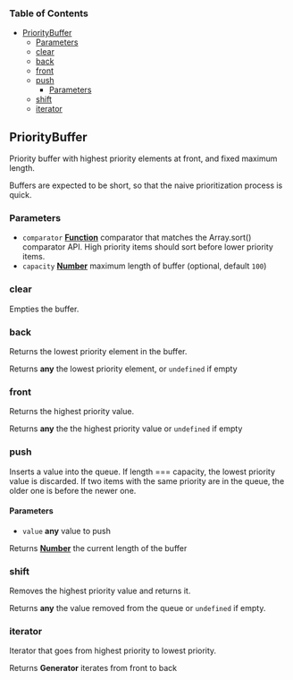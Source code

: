 <!-- Generated by documentation.js. Update this documentation by updating the source code. -->

### Table of Contents

-   [PriorityBuffer][1]
    -   [Parameters][2]
    -   [clear][3]
    -   [back][4]
    -   [front][5]
    -   [push][6]
        -   [Parameters][7]
    -   [shift][8]
    -   [iterator][9]

## PriorityBuffer

Priority buffer with highest priority elements at front, and fixed maximum length.

Buffers are expected to be short, so that the naive prioritization process is quick.

### Parameters

-   `comparator` **[Function][10]** comparator that matches the Array.sort() comparator API. High
    priority items should sort before lower priority items.
-   `capacity` **[Number][11]** maximum length of buffer (optional, default `100`)

### clear

Empties the buffer.

### back

Returns the lowest priority element in the buffer.

Returns **any** the lowest priority element, or `undefined` if empty

### front

Returns the highest priority value.

Returns **any** the the highest priority value or `undefined` if empty

### push

Inserts a value into the queue. If length === capacity,
the lowest priority value is discarded. If two items with
the same priority are in the queue, the older one is before
the newer one.

#### Parameters

-   `value` **any** value to push

Returns **[Number][11]** the current length of the buffer

### shift

Removes the highest priority value and returns it.

Returns **any** the value removed from the queue
or `undefined` if empty.

### iterator

Iterator that goes from highest priority to lowest priority.

Returns **Generator** iterates from front to back

[1]: #prioritybuffer

[2]: #parameters

[3]: #clear

[4]: #back

[5]: #front

[6]: #push

[7]: #parameters-1

[8]: #shift

[9]: #iterator

[10]: https://developer.mozilla.org/docs/Web/JavaScript/Reference/Statements/function

[11]: https://developer.mozilla.org/docs/Web/JavaScript/Reference/Global_Objects/Number
